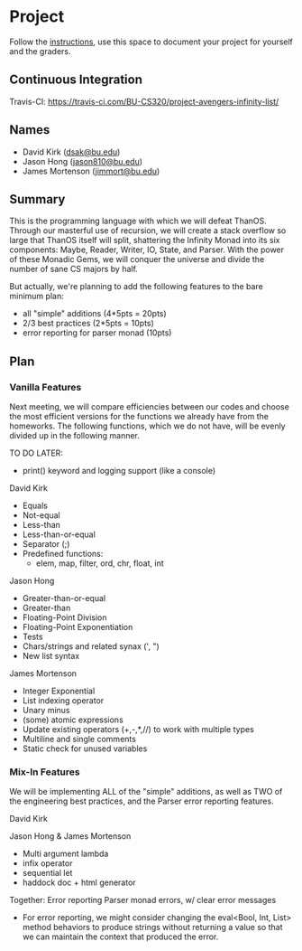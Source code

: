 # Project

Follow the [instructions](INSTRUCTIONS.md), use this space to document your project for yourself and the graders.

## Continuous Integration
Travis-CI: https://travis-ci.com/BU-CS320/project-avengers-infinity-list/

## Names
- David Kirk (dsak@bu.edu)
- Jason Hong (jason810@bu.edu)
- James Mortenson (jimmort@bu.edu)

## Summary
This is the programming language with which we will defeat ThanOS. Through our masterful use of recursion, we will create a stack overflow so large that ThanOS itself will split, shattering the Infinity Monad into its six components: Maybe, Reader, Writer, IO, State, and Parser. With the power of these Monadic Gems, we will conquer the universe and divide the number of sane CS majors by half.

But actually, we're planning to add the following features to the bare minimum plan:
- all "simple" additions (4*5pts = 20pts)
- 2/3 best practices (2*5pts = 10pts)
- error reporting for parser monad (10pts)

## Plan
### Vanilla Features
Next meeting, we will compare efficiencies between our codes and choose the most efficient versions for the functions we already have from the homeworks. The following functions, which we do not have, will be evenly divided up in the following manner.

TO DO LATER:
- print() keyword and logging support (like a console)


David Kirk
- Equals
- Not-equal
- Less-than
- Less-than-or-equal
- Separator (;)
- Predefined functions:
  - elem, map, filter, ord, chr, float, int

Jason Hong
- Greater-than-or-equal
- Greater-than
- Floating-Point Division
- Floating-Point Exponentiation
- Tests
- Chars/strings and related synax (', ")
- New list syntax


James Mortenson
- Integer Exponential
- List indexing operator
- Unary minus
- (some) atomic expressions
- Update existing operators (+,-,*,//) to work with multiple types
- Multiline and single comments
- Static check for unused variables


### Mix-In Features
We will be implementing ALL of the "simple" additions, as well as TWO of the engineering best practices, and the Parser error reporting features.

David Kirk


Jason Hong & James Mortenson
- Multi argument lambda
- infix operator
- sequential let
- haddock doc + html generator

Together: Error reporting Parser monad errors, w/ clear error messages
  - For error reporting, we might consider changing the eval<Bool, Int, List> method behaviors to produce strings without returning a value so that we can maintain the context that produced the error.


